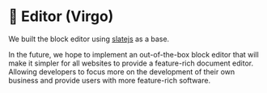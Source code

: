 # 💫 Editor (Virgo)

We built the block editor using [slatejs](https://github.com/ianstormtaylor/slate) as a base.

In the future, we hope to implement an out-of-the-box block editor that will make it simpler for all websites to provide a feature-rich document editor. Allowing developers to focus more on the development of their own business and provide users with more feature-rich software.
